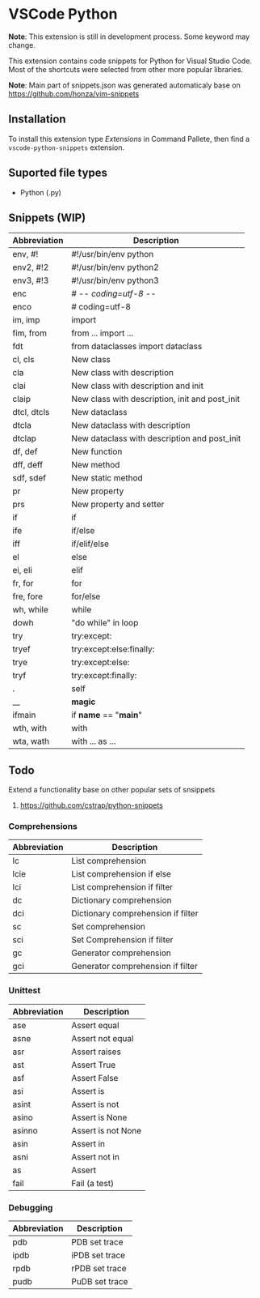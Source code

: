 # VSCode Python

**Note**: This extension is still in development process. Some keyword may change.

This extension contains code snippets for Python for Visual Studio Code.
Most of the shortcuts were selected from other more popular libraries.

**Note**: Main part of snippets.json was generated automaticaly base on https://github.com/honza/vim-snippets

## Installation

To install this extension type _Extensions_ in Command Pallete, then find a `vscode-python-snippets` extension.

## Suported file types

- Python (.py)

## Snippets (WIP)

| Abbreviation | Description                                    |
| ------------ | ---------------------------------------------- |
| env, #!      | #!/usr/bin/env python                          |
| env2, #!2    | #!/usr/bin/env python2                         |
| env3, #!3    | #!/usr/bin/env python3                         |
| enc          | # -_- coding=utf-8 -_-                         |
| enco         | # coding=utf-8                                 |
| im, imp      | import                                         |
| fim, from    | from ... import ...                            |
| fdt          | from dataclasses import dataclass              |
| cl, cls      | New class                                      |
| cla          | New class with description                     |
| clai         | New class with description and init            |
| claip        | New class with description, init and post_init |
| dtcl, dtcls  | New dataclass                                  |
| dtcla        | New dataclass with description                 |
| dtclap       | New dataclass with description and post_init   |
| df, def      | New function                                   |
| dff, deff    | New method                                     |
| sdf, sdef    | New static method                              |
| pr           | New property                                   |
| prs          | New property and setter                        |
| if           | if                                             |
| ife          | if/else                                        |
| iff          | if/elif/else                                   |
| el           | else                                           |
| ei, eli      | elif                                           |
| fr, for      | for                                            |
| fre, fore    | for/else                                       |
| wh, while    | while                                          |
| dowh         | "do while" in loop                             |
| try          | try:except:                                    |
| tryef        | try:except:else:finally:                       |
| trye         | try:except:else:                               |
| tryf         | try:except:finally:                            |
| .            | self                                           |
| \_\_         | **magic**                                      |
| ifmain       | if **name** == "**main**"                      |
| wth, with    | with                                           |
| wta, wath    | with ... as ...                                |

## Todo

Extend a functionality base on other popular sets of snsippets

1. https://github.com/cstrap/python-snippets

### Comprehensions

| Abbreviation | Description                        |
| ------------ | ---------------------------------- |
| lc           | List comprehension                 |
| lcie         | List comprehension if else         |
| lci          | List comprehension if filter       |
| dc           | Dictionary comprehension           |
| dci          | Dictionary comprehension if filter |
| sc           | Set comprehension                  |
| sci          | Set Comprehension if filter        |
| gc           | Generator comprehension            |
| gci          | Generator comprehension if filter  |

### Unittest

| Abbreviation | Description        |
| ------------ | ------------------ |
| ase          | Assert equal       |
| asne         | Assert not equal   |
| asr          | Assert raises      |
| ast          | Assert True        |
| asf          | Assert False       |
| asi          | Assert is          |
| asint        | Assert is not      |
| asino        | Assert is None     |
| asinno       | Assert is not None |
| asin         | Assert in          |
| asni         | Assert not in      |
| as           | Assert             |
| fail         | Fail (a test)      |

### Debugging

| Abbreviation | Description    |
| ------------ | -------------- |
| pdb          | PDB set trace  |
| ipdb         | iPDB set trace |
| rpdb         | rPDB set trace |
| pudb         | PuDB set trace |
